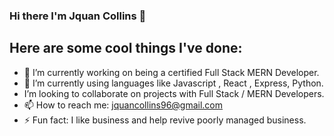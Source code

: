 ### Hi there I'm Jquan Collins 👋



##                             Here are some cool things I've done:

- 🔭 I’m currently working on being a certified Full Stack MERN Developer.
- 🌱 I’m currently using languages like Javascript , React , Express, Python.
- I’m looking to collaborate on projects with Full Stack / MERN Developers.
- 📫 How to reach me: jquancollins96@gmail.com
- ⚡ Fun fact: I like business and help revive poorly managed business.
